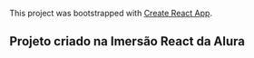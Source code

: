 This project was bootstrapped with [Create React App](https://github.com/facebook/create-react-app).

## Projeto criado na Imersão React da Alura